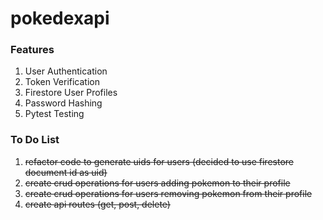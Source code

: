 # pokedexapi

### 

### Features

1. User Authentication
2. Token Verification
3. Firestore User Profiles
4. Password Hashing
5. Pytest Testing

### To Do List
1. ~~refactor code to generate uids for users (decided to use firestore document id as uid)~~
2. ~~create crud operations for users adding pokemon to their profile~~
3. ~~create crud operations for users removing pokemon from their profile~~
4. ~~create api routes (get, post, delete)~~